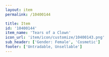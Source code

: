 ```yaml
---
layout: item
permalink: /10400144

title: Item
id: '10400144'
item_name: 'Tears of a Clown'
icon_url: 'item/icon/customize/10400143.png'
sub_header: ['Gender: Female', 'Cosmetic']
footer: ['Untradable, Unsellable']
---
```

